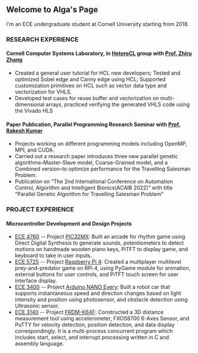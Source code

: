## Welcome to Alga's Page

I'm an ECE undergraduate student at Cornell University starting from 2018.

### RESEARCH EXPERIENCE
#### Cornell Computer Systems Laboratory, in [HeteroCL](https://heterocl.csl.cornell.edu/) group with [Prof. Zhiru Zhang](https://www.engineering.cornell.edu/faculty-directory/zhiru-zhang)
- Created a general user tutorial for HCL new developers; Tested and optimized Sobel edge and Canny edge using 
HCL; Supported customization primitives on HCL such as vector data type and vectorization for VHLS.
- Developed test cases for reuse buffer and vectorization on multi-dimensional arrays, practiced verifying the 
generated VHLS code using the Vivado HLS

#### Paper Publication, Parallel Programming Research Seminar with [Prof. Rakesh Kumar](https://ece.illinois.edu/about/directory/faculty/rakeshk)
- Projects working on different programming models including OpenMP, MPI, and CUDA.
- Carried out a research paper introduces three new parallel genetic algorithms–Master-Slave model, Coarse-Grained model, and a Combined version–to optimize performance for the Travelling Salesman Problem.
- Publication on “The 2nd International Conference on Automation Control, Algorithm and Intelligent Bionics(ACAIB 2022)” with title “Parallel Genetic Algorithm for Travelling Salesman Problem”

### PROJECT EXPERIENCE
#### Microcontroller Development and Design Projects 
- [ECE 4760](https://people.ece.cornell.edu/land/courses/ece4760/) -- Project [PIC32MX](https://people.ece.cornell.edu/land/courses/ece4760/FinalProjects/f2021/cp444_xz598/cp444_xz598/index.html): Built an arcade for rhythm game using Direct Digital Synthesis to generate sounds, potentiometers to detect motions on handmade wooden piano keys, PiTFT to display game, and keyboard to take in user inputs. 
- [ECE 5725](https://skovira.ece.cornell.edu/ece5725/) -- Project [Raspberry Pi 4](https://courses.ece.cornell.edu/ece5990/ECE5725_Spring2021_Projects/May_17/Hand%20Held%20Game/ECE%205725%20Web/index.html): Created a multiplayer multilevel prey-and-predator game on RPi 4, using PyGame module for animation, external buttons for user controls, and PiTFT touch screen for user interface display.
- [ECE 3400](https://courses.cornell.edu/preview_course_nopop.php?catoid=31&coid=491066) -- Project [Arduino NANO Every](https://pages.github.coecis.cornell.edu/cp444/ECE3400/): Built a robot car that supports instantaneous speed and direction changes based on light 
intensity and position using photosensor, and obstacle detection using Ultrasonic sensor.
- [ECE 3140](https://cornellcswiki.gitlab.io/classes/CS3420.html) -- Project [FRDM-K64F](https://pages.github.coecis.cornell.edu/ece3140-sp2020/cp444-sh2429/): Constructed a 3D distance measurement tool using accelerometer, FXOS8700 6-Axes Sensor, and PuTTY for velocity detection, position detection, and data display correspondingly. It is a multi-process concurrent program which includes start, select, and interrupt processing written in C and assembly language.

